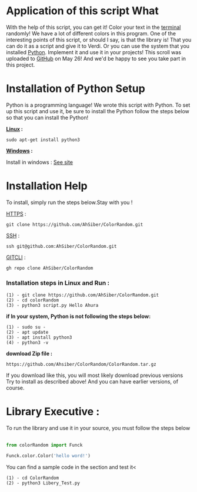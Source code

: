 # Application of this script What
With the help of this script, you can get it! Color your text in the <a href="https://fa.wikipedia.org/wiki/%D8%AA%D8%B1%D9%85%DB%8C%D9%86%D8%A7%D9%84_%D8%B1%D8%A7%DB%8C%D8%A7%D9%86%D9%87">terminal</a> randomly! We have a lot of different colors in this program.
One of the interesting points of this script, or should I say, is that the library is! That you can do it as a script and give it to Verdi. Or you can use the system that you installed <a href="www.python.org">Python</a>. Implement it and use it in your projects!
This scroll was uploaded to <a href="www.github.com">GitHub</a> on May 26! And we'd be happy to see you take part in this project.

# Installation of Python Setup
Python is a programming language! We wrote this script with Python. To set up this script and use it, be sure to install the Python follow the steps below so that you can install the Python!

<b><a href="www.kernel.org">Linux</a> : </b>

    sudo apt-get install python3

<b> <a href="https://www.microsoft.com">Windows</a> : </b>

Install in windows : <a href="https://www.python.org/downloads/">See site</a>

# Installation Help
To install, simply run the steps below.Stay with you !

<a href="https://en.wikipedia.org/wiki/HTTPS">HTTPS</a> :

    git clone https://github.com/AhSiber/ColorRandom.git

<a href="https://en.wikipedia.org/wiki/Secure_Shell">SSH</a> :

    ssh git@github.com:AhSiber/ColorRandom.git

<a href="https://pub.dev/documentation/get_cli/latest/">GITCLI</a> :

    gh repo clone AhSiber/ColorRandom


<h3>Installation steps in Linux and Run :</h3>

    (1) - git clone https://github.com/AhSiber/ColorRandom.git
    (2) - cd colorRandom
    (3) - python3 script.py Hello Ahura

<b>if In your system, Python is not following the steps below:</b>


    (1) - sudo su -
    (2) - apt update
    (3) - apt install python3
    (4) - python3 -v


<b>
download Zip file :
</b>

    https://github.com/Ahsiber/ColorRandom/ColorRandom.tar.gz

If you download like this, you will most likely download previous versions
Try to install as described above! And you can have earlier versions, of course.
<br>
<h1>
Library Executive :
</h1>

To run the library and use it in your source, you must follow the steps below
‍‍‍
```python
from colorRandom import Funck

Funck.color.Color('hello word!')
```

You can find a sample code in the section and test it<

    (1) - cd ColorRandom
    (2) - python3 Libery_Test.py
